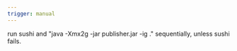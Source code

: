 ```yaml
---
trigger: manual
---
```


run sushi and "java -Xmx2g -jar publisher.jar -ig ." sequentially, unless sushi fails. 

